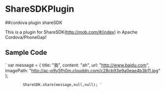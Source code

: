 ShareSDKPlugin
==============
##cordova plugin shareSDK

This is a plugin for ShareSDK(http://mob.com/#/index) in Apache Cordova/PhoneGap! 

Sample Code
------------

` var message = {
                title: "我",
                content: "ah",
                url: "http://www.baidu.com",
                imagePath: "http://ac-p9y5fh0m.clouddn.com/c28cb93e9a0eae4b3b11.jpg"
            };

            ShareSDK.share(message,null,null); `

